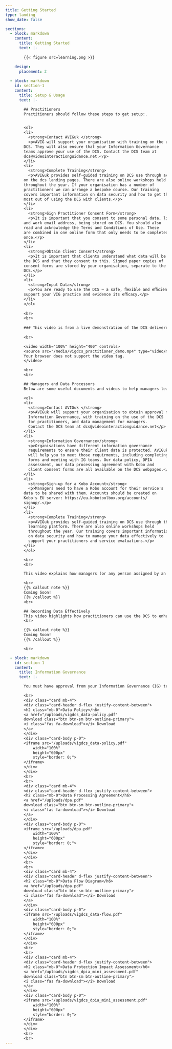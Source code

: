 ```yaml
---
title: Getting Started
type: landing
show_date: false

sections:
  - block: markdown
    content:
      title: Getting Started
      text: |-
        
        {{< figure src=learning.png >}}

    design:
      placement: 2
  
  - block: markdown
    id: section-1
    content:
      title: Setup & Usage
      text: |-

        ## Practitioners
        Practitioners should follow these steps to get setup:. 


        <ol>
        <li>
          <strong>Contact AVIGuk </strong>
          <p>AVIG will support your organisation with training on the use of the
        DCS. They will also ensure that your Information Governance
        teams approve your use of the DCS. Contact the DCS team at
        dcs@videointeractionguidance.net.</p>
        </li>
        <li>
          <strong>Complete Training</strong>
          <p>AVIGuk provides self-guided training on DCS use through available
        on the dcs landing pages. There are also online workshops held
        throughout the year. If your organisation has a number of
        practitioners we can arrange a bespoke course. Our training
        covers important information on data security and how to get the
        most out of using the DCS with clients.</p>
        </li>
        <li>
          <strong>Sign Practitioner Consent Form</strong>
          <p>It is important that you consent to some personal data, like name
        and work email address, being stored on DCS. You should also
        read and acknowledge the Terms and Conditions of Use. These
        are combined in one online form that only needs to be completed
        once.</p>
        </li>
        <li>
          <strong>Obtain Client Consent</strong>
          <p>It is important that clients understand what data will be stored in
        the DCS and that they consent to this. Signed paper copies of
        consent forms are stored by your organisation, separate to the
        DCS.</p>
        </li>
        <li>
          <strong>Input Data</strong>
          <p>You are ready to use the DCS – a safe, ﬂexible and eﬃcient tool to
        support your VIG practice and evidence its eﬃcacy.</p>
        </li>
        </ol>
        
        <br>
        <br>
        
        ### This video is from a live demonstration of the DCS delivered on 3 September 2025. It introduces the DCS webform where practitioners enter client meeting data.
        
        <br>

        <video width="100%" height="400" controls>
        <source src="/media/vigdcs_practitioner_demo.mp4" type="video/mp4">
        Your browser does not support the video tag.
        </video>

        <br>
        <br>

        ## Managers and Data Processors
        Below are some useful documents and videos to help managers learn how to access their data stored on the DCS. 

        <ol>
        <li>
          <strong>Contact AVIGuk </strong>
          <p>AVIGuk will support your organisation to obtain approval from
          Information Governance, with training on the use of the DCS
          for practitioners, and data management for managers.
          Contact the DCS team at dcs@videointeractionguidance.net</p>
        </li>
        <li>
          <strong>Information Governance</strong>
          <p>Organisations have different information governance
          requirements to ensure their client data is protected. AVIGuk
          will help you to meet those requirments, including completing
          forms and meeting with IG teams. Our data policy, DPIA
          assessment, our data processing agreement with Kobo and
          client consent forms are all available on the DCS webpages.</p>
        </li>
        <li>
          <strong>Sign-up for a Kobo Account</strong>
          <p>Managers need to have a Kobo account for their service's
        data to be shared with them. Accounts should be created on
        Kobo's EU server: https://eu.kobotoolbox.org/accounts/
        signup/.</p>
        </li>
        <li>
          <strong>Complete Training</strong>
          <p>AVIGuk provides self-guided training on DCS use through the
          learning platform. There are also online workshops held
          throughout the year. Our training covers important information
          on data security and how to manage your data effectively to
          support your practitioners and service evaluations.</p>
        </li>
        </ol>

        <br>
        <br>

        This video explains how managers (or any person assigned by an organisation) can access their service's data. 

        <br>
        {{% callout note %}}
        Coming Soon!
        {{% /callout %}}
        <br>

        ## Recording Data Effectively 
        This video highlights how practitioners can use the DCS to enhance VIG practice and record data to demonstrate impact. It covers how to effectively score goals and use appropriate measures both at time one and time two meetings.
        <br>

        {{% callout note %}}
        Coming Soon!
        {{% /callout %}}

        <br>

  - block: markdown
    id: section-1
    content:
      title: Information Governance
      text: |-

        You must have approval from your Information Governance (IG) team, and/or understand how data is managed in the DCS before you use the system. The documents below, and the consent forms available at the top of the page, will explain everything you need to know. Please share these with IG teams and anyone else working with VIG data through the DCS.

        <br>
        <div class="card mb-4">
        <div class="card-header d-flex justify-content-between">
        <h2 class="mb-0">Data Policy</h6>
        <a href="/uploads/vigdcs_data-policy.pdf" 
        download class="btn btn-sm btn-outline-primary">
        <i class="fas fa-download"></i> Download
        </a>
        </div>
        <div class="card-body p-0">
        <iframe src="/uploads/vigdcs_data-policy.pdf" 
            width="100%" 
            height="600px" 
            style="border: 0;">
        </iframe>
        </div>
        </div>
        <br>
        <br>
        <div class="card mb-4">
        <div class="card-header d-flex justify-content-between">
        <h2 class="mb-0">Data Processing Agreement</h6>
        <a href="/uploads/dpa.pdf" 
        download class="btn btn-sm btn-outline-primary">
        <i class="fas fa-download"></i> Download
        </a>
        </div>
        <div class="card-body p-0">
        <iframe src="/uploads/dpa.pdf" 
            width="100%" 
            height="600px" 
            style="border: 0;">
        </iframe>
        </div>
        </div>
        <br>
        <br>
        <div class="card mb-4">
        <div class="card-header d-flex justify-content-between">
        <h2 class="mb-0">Data Flow Diagram</h6>
        <a href="/uploads/dpa.pdf" 
        download class="btn btn-sm btn-outline-primary">
        <i class="fas fa-download"></i> Download
        </a>
        </div>
        <div class="card-body p-0">
        <iframe src="/uploads/vigdcs_data-flow.pdf" 
            width="100%" 
            height="600px" 
            style="border: 0;">
        </iframe>
        </div>
        </div>
        <br>
        <br>
        <div class="card mb-4">
        <div class="card-header d-flex justify-content-between">
        <h2 class="mb-0">Data Protection Impact Assessment</h6>
        <a href="/uploads/vigdcs_dpia_mini_assessment.pdf" 
        download class="btn btn-sm btn-outline-primary">
        <i class="fas fa-download"></i> Download
        </a>
        </div>
        <div class="card-body p-0">
        <iframe src="/uploads/vigdcs_dpia_mini_assessment.pdf" 
            width="100%" 
            height="600px" 
            style="border: 0;">
        </iframe>
        </div>
        </div>
        <br>
        <br>
---
```


